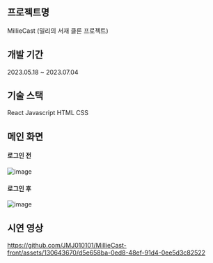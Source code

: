 ## 프로젝트명
MillieCast (밀리의 서재 클론 프로젝트)


## 개발 기간
2023.05.18 ~ 2023.07.04


## 기술 스택
React
Javascript
HTML
CSS


## 메인 화면

#### 로그인 전
![image](https://github.com/JMJ010101/MillieCast-front/assets/130643670/3a50757f-5446-4c5e-81b1-73a643b19002)


#### 로그인 후
![image](https://github.com/JMJ010101/MillieCast-front/assets/130643670/91319f43-ed41-4735-a25a-087d7fdd5025)


## 시연 영상



https://github.com/JMJ010101/MillieCast-front/assets/130643670/d5e658ba-0ed8-48ef-91d4-0ee5d3c82522

